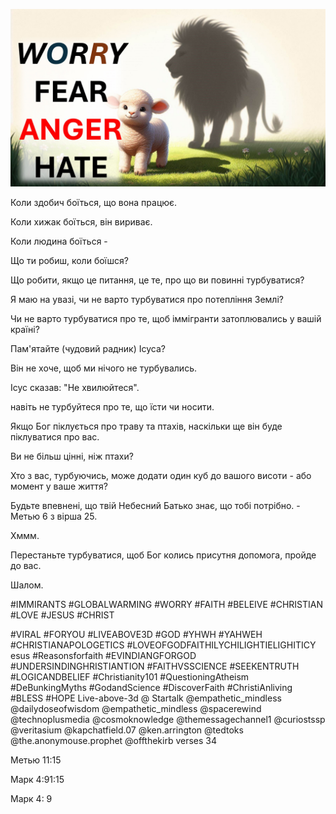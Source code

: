 ![Video cover image](../cover.jpg "cover photo")

Коли здобич боїться, що вона працює.

Коли хижак боїться, він вириває.

Коли людина боїться -

Що ти робиш, коли боїшся?

Що робити, якщо це питання, це те, про що ви повинні турбуватися?

Я маю на увазі, чи не варто турбуватися про потепління Землі?

Чи не варто турбуватися про те, щоб іммігранти затоплювались у вашій країні?

Пам'ятайте (чудовий радник) Ісуса?

Він не хоче, щоб ми нічого не турбувались.

Ісус сказав: "Не хвилюйтеся".

навіть не турбуйтеся про те, що їсти чи носити.

Якщо Бог піклується про траву та птахів, наскільки ще він буде піклуватися про вас.

Ви не більш цінні, ніж птахи?

Хто з вас, турбуючись, може додати один куб до вашого висоти - або момент у ваше життя?

Будьте впевнені, що твій Небесний Батько знає, що тобі потрібно. - Метью 6 з вірша 25.

Хммм.

Перестаньте турбуватися, щоб Бог колись присутня допомога, пройде до вас.

Шалом.


#IMMIRANTS #GLOBALWARMING #WORRY #FAITH #BELEIVE #CHRISTIAN #LOVE #JESUS ​​#CHRIST

#VIRAL #FORYOU #LIVEABOVE3D #GOD #YHWH #YAHWEH #CHRISTIANAPOLOGETICS #LOVEOFGODFAITHILYCHILIGHTIELIGHITICY esus #Reasonsforfaith #EVINDIANGFORGOD #UNDERSINDINGHRISTIANTION #FAITHVSSCIENCE #SEEKENTRUTH #LOGICANDBELIEF #Christianity101 #QuestioningAtheism #DeBunkingMyths #GodandScience #DiscoverFaith #ChristiAnliving #BLESS #HOPE Live-above-3d @ Startalk @empathetic_mindless @dailydoseofwisdom @empathetic_mindless @spacerewind @technoplusmedia @cosmoknowledge @themessagechannel1 @curiostssp @veritasium @kapchatfield.07 @ken.arrington @tedtoks @the.anonymouse.prophet @offthekirb   verses   34

Метью 11:15


Марк 4:91:15

Марк 4: 9